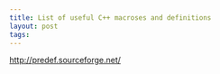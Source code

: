 ```yaml
---
title: List of useful C++ macroses and definitions
layout: post
tags: 
---
```



<http://predef.sourceforge.net/>

